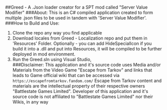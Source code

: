 ##Greed - A .Json loader creator for a SPT mod called "Server Value Modifier"
###About:
This is an C# compiled application created to form multiple .json files to be used in tandem with 'Server Value Modifier'.
###How to Build and Use:
1) Clone the repo any way you find applicable
2) Download locales from Greed - Localization repo and put them in 'Resources' Folder.
 Optionally - you can add HideSpecialIcon if you build it into a .dll and put into Resources, it will be compiled to be further deployed in mod environment. 
3) Run the Greed.sln using Visual Studio,  
###Disclaimer:
This application and it's source code uses Media and/or Materials from the Video Game "Escape from Tarkov" and links that leads to Game official wiki that can be accessed via `https://escapefromtarkov.fandom.com/`
Escape from Tarkov content and materials are the intellectual property of their respective owners "Battlestate Games Limited".
Developer of this application and it's source code is not affiliated to "Battlestate Games Limited" nor their Wikis, in any way
